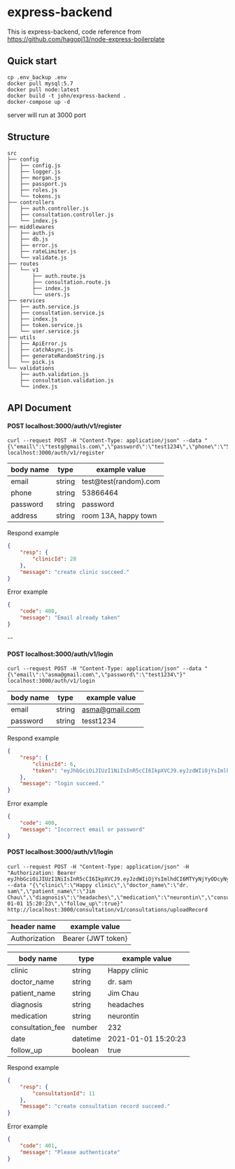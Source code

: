 # express-backend
This is express-backend, code reference from https://github.com/hagopj13/node-express-boilerplate

## Quick start

```
cp .env_backup .env
docker pull mysql:5.7
docker pull node:latest
docker build -t john/express-backend .
docker-compose up -d
```
server will run at 3000 port

## Structure
```
src
├── config
│   ├── config.js
│   ├── logger.js
│   ├── morgan.js
│   ├── passport.js
│   ├── roles.js
│   └── tokens.js
├── controllers
│   ├── auth.controller.js
│   ├── consultation.controller.js
│   └── index.js
├── middlewares
│   ├── auth.js
│   ├── db.js
│   ├── error.js
│   ├── rateLimiter.js
│   └── validate.js
├── routes
│   └── v1
│       ├── auth.route.js
│       ├── consultation.route.js
│       ├── index.js
│       └── users.js
├── services
│   ├── auth.service.js
│   ├── consultation.service.js
│   ├── index.js
│   ├── token.service.js
│   └── user.service.js
├── utils
│   ├── ApiError.js
│   ├── catchAsync.js
│   ├── generateRandomString.js
│   └── pick.js
└── validations
    ├── auth.validation.js
    ├── consultation.validation.js
    └── index.js
```

## API Document

#### POST localhost:3000/auth/v1/register

```
curl --request POST -H "Content-Type: application/json" --data "{\"email\":\"testg@gmails.com\",\"password\":\"test1234\",\"phone\":\"53535453\",\"address\":\"asdfasdfsfdsfa\"}" localhost:3000/auth/v1/register
```

| body name | type | example value |
| --- | --- | ---|
| email | string | test@test{random}.com |
| phone | string | 53866464|
| password | string | password|
|address| string| room 13A, happy town |

Respond example
```JSON
{
    "resp": {
        "clinicId": 28
    },
    "message": "create clinic succeed."
}
```

Error example

```JSON
{
    "code": 400,
    "message": "Email already taken"
}
```
--

#### POST localhost:3000/auth/v1/login
```
curl --request POST -H "Content-Type: application/json" --data "{\"email\":\"asma@gmail.com\",\"password\":\"test1234\"}" localhost:3000/auth/v1/login
```
| body name | type | example value |
| --- | --- | ---|
| email | string | asma@gmail.com |
| password | string | tesst1234|

Respond example
```JSON
{
    "resp": {
        "clinicId": 6,
        "token": "eyJhbGciOiJIUzI1NiIsInR5cCI6IkpXVCJ9.eyJzdWIiOjYsImlhdCI6MTYyNjc1NTA5MCwiZXhwIjoxNjI3MTg3MDkwfQ.4r2m4B8CLHeG7LU4MIBrC7DYZcGHsQ3cn7Ks0k_REt4"
    },
    "message": "login succeed."
}
```

Error example

```JSON
{
    "code": 400,
    "message": "Incorrect email or password"
}
```

#### POST localhost:3000/auth/v1/login
```
curl --request POST -H "Content-Type: application/json" -H "Authorization: Bearer eyJhbGciOiJIUzI1NiIsInR5cCI6IkpXVCJ9.eyJzdWIiOjYsImlhdCI6MTYyNjYyODcyNywiZXhwIjoxNjI3MDYwNzI3fQ.9EqHGmcKQnaRCv9jdSUIEJOR_vYVSsEO_9MTanNAaEo" --data "{\"clinic\":\"Happy clinic\",\"doctor_name\":\"dr. sam\",\"patient_name\":\"Jim Chau\",\"diagnosis\":\"headaches\",\"medication\":\"neurontin\",\"consultation_fee\":232,\"date\":\"2021-01-01 15:20:23\",\"follow_up\":true}" http://localhost:3000/consultation/v1/consultations/uploadRecord
```
| header name | example value |
| --- | ---|
|Authorization| Bearer {JWT token}|


| body name | type | example value |
| --- | --- | ---|
| clinic | string | Happy clinic |
| doctor_name | string | dr. sam|
| patient_name | string | Jim Chau|
| diagnosis | string | headaches|
| medication | string | neurontin|
| consultation_fee | number | 232|
| date | datetime | 2021-01-01 15:20:23|
|follow_up|boolean|true|

Respond example
```JSON
{
    "resp": {
        "consultationId": 11
    },
    "message": "create consultation record succeed."
}
```

Error example

```JSON
{
    "code": 401,
    "message": "Please authenticate"
}
```







